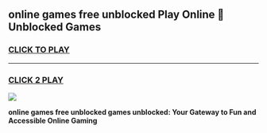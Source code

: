 
## online games free unblocked Play Online 👋 Unblocked Games
<h3>
<a href="https://premium.freeplayer.one?title=online_games_free_unblocked&ref=19F">CLICK TO PLAY</a></h3>
<hr>

<h3>
<a href="https://premium.freeplayer.one?title=online_games_free_unblocked&ref=19F">CLICK 2 PLAY</a>
  
</h3>

<a href="https://premium.freeplayer.one?title=online_games_free_unblocked&ref=19F"><img src="https://clearcache.store/games.png"></a>


**online games free unblocked games unblocked: Your Gateway to Fun and Accessible Online Gaming**
